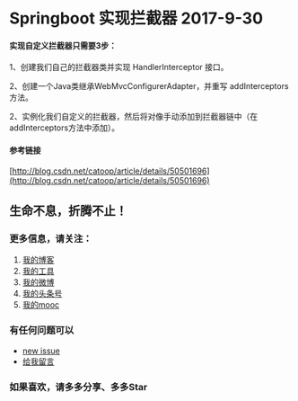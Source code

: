 # Springboot 实现拦截器 2017-9-30

#### 实现自定义拦截器只需要3步： 

1、创建我们自己的拦截器类并实现 HandlerInterceptor 接口。 

2、创建一个Java类继承WebMvcConfigurerAdapter，并重写 addInterceptors 方法。 

2、实例化我们自定义的拦截器，然后将对像手动添加到拦截器链中（在addInterceptors方法中添加）。


#### 参考链接

[http://blog.csdn.net/catoop/article/details/50501696](http://blog.csdn.net/catoop/article/details/50501696)     


## 生命不息，折腾不止！
### 更多信息，请关注：
1. [我的博客](http://www.flyat.cc)
2. [我的工具](http://www.ztool.cc)
3. [我的微博](http://weibo.com/211230415)
4. [我的头条号](http://www.toutiao.com/c/user/3286958681/)
5. [我的mooc](http://www.imooc.com/u/1175248/articles)

### 有任何问题可以
- [new issue](https://github.com/zhangyd-c/springboot/issues)
- [给我留言](http://www.flyat.cc/guestbook)

### 如果喜欢，请多多分享、多多Star